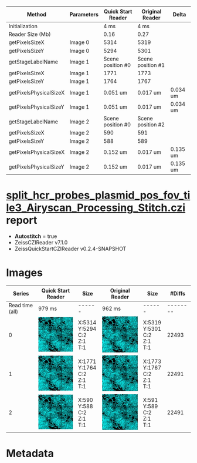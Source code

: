 |  Method            | Parameters       | Quick Start Reader | Original Reader | Delta  |
| -------------------|------------------|--------------------|-----------------|------- |
| Initialization     |                  |4 ms|4 ms|        |
| Reader Size (Mb)     |                  |0.16|0.27|        |
| getPixelsSizeX| Image 0 | 5314| 5319| |
| getPixelsSizeY| Image 0 | 5294| 5301| |
| getStageLabelName| Image 1 | Scene position #0| Scene position #1| |
| getPixelsSizeX| Image 1 | 1771| 1773| |
| getPixelsSizeY| Image 1 | 1764| 1767| |
| getPixelsPhysicalSizeX| Image 1 | 0.051 um | 0.017 um | 0.034 um |
| getPixelsPhysicalSizeY| Image 1 | 0.051 um | 0.017 um | 0.034 um |
| getStageLabelName| Image 2 | Scene position #0| Scene position #2| |
| getPixelsSizeX| Image 2 | 590| 591| |
| getPixelsSizeY| Image 2 | 588| 589| |
| getPixelsPhysicalSizeX| Image 2 | 0.152 um | 0.017 um | 0.135 um |
| getPixelsPhysicalSizeY| Image 2 | 0.152 um | 0.017 um | 0.135 um |
# [split_hcr_probes_plasmid_pos_fov_tile3_Airyscan_Processing_Stitch.czi](https://zenodo.org/record/8015721/files/split_hcr_probes_plasmid_pos_fov_tile3_Airyscan_Processing_Stitch.czi) report
 - **Autostitch** = true
 - ZeissCZIReader v7.1.0
 - ZeissQuickStartCZIReader v0.2.4-SNAPSHOT

# Images 

| Series            | Quick Start Reader | Size | Original Reader | Size | #Diffs |
|-------------------|--------------------|------|-----------------|------|--------|
| Read time (all)   |979 ms|------|962 ms|------|--------|
|0|![split_hcr_probes_plasmid_pos_fov_tile3_Airyscan_Processing_Stitch.quick_true.flat_true.stitch_true.series_0.jpg](split_hcr_probes_plasmid_pos_fov_tile3_Airyscan_Processing_Stitch/split_hcr_probes_plasmid_pos_fov_tile3_Airyscan_Processing_Stitch.quick_true.flat_true.stitch_true.series_0.jpg)|X:5314<br>Y:5294<br>C:2<br>Z:1<br>T:1|![split_hcr_probes_plasmid_pos_fov_tile3_Airyscan_Processing_Stitch.quick_false.flat_true.stitch_true.series_0.jpg](split_hcr_probes_plasmid_pos_fov_tile3_Airyscan_Processing_Stitch/split_hcr_probes_plasmid_pos_fov_tile3_Airyscan_Processing_Stitch.quick_false.flat_true.stitch_true.series_0.jpg)|X:5319<br>Y:5301<br>C:2<br>Z:1<br>T:1|22493|
|1|![split_hcr_probes_plasmid_pos_fov_tile3_Airyscan_Processing_Stitch.quick_true.flat_true.stitch_true.series_1.jpg](split_hcr_probes_plasmid_pos_fov_tile3_Airyscan_Processing_Stitch/split_hcr_probes_plasmid_pos_fov_tile3_Airyscan_Processing_Stitch.quick_true.flat_true.stitch_true.series_1.jpg)|X:1771<br>Y:1764<br>C:2<br>Z:1<br>T:1|![split_hcr_probes_plasmid_pos_fov_tile3_Airyscan_Processing_Stitch.quick_false.flat_true.stitch_true.series_1.jpg](split_hcr_probes_plasmid_pos_fov_tile3_Airyscan_Processing_Stitch/split_hcr_probes_plasmid_pos_fov_tile3_Airyscan_Processing_Stitch.quick_false.flat_true.stitch_true.series_1.jpg)|X:1773<br>Y:1767<br>C:2<br>Z:1<br>T:1|22491|
|2|![split_hcr_probes_plasmid_pos_fov_tile3_Airyscan_Processing_Stitch.quick_true.flat_true.stitch_true.series_2.jpg](split_hcr_probes_plasmid_pos_fov_tile3_Airyscan_Processing_Stitch/split_hcr_probes_plasmid_pos_fov_tile3_Airyscan_Processing_Stitch.quick_true.flat_true.stitch_true.series_2.jpg)|X:590<br>Y:588<br>C:2<br>Z:1<br>T:1|![split_hcr_probes_plasmid_pos_fov_tile3_Airyscan_Processing_Stitch.quick_false.flat_true.stitch_true.series_2.jpg](split_hcr_probes_plasmid_pos_fov_tile3_Airyscan_Processing_Stitch/split_hcr_probes_plasmid_pos_fov_tile3_Airyscan_Processing_Stitch.quick_false.flat_true.stitch_true.series_2.jpg)|X:591<br>Y:589<br>C:2<br>Z:1<br>T:1|22491|

# Metadata

